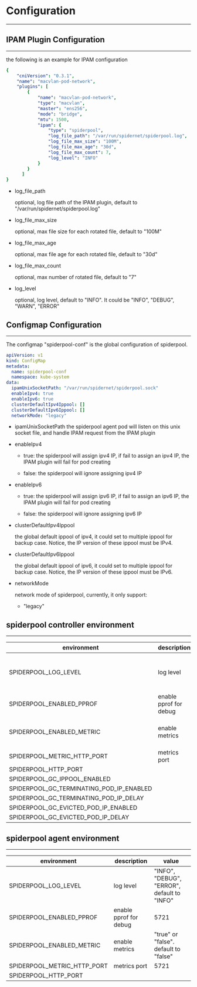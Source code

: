 # Configuration

***

## IPAM Plugin Configuration

***

the following is an example for IPAM configuration

```yaml
{
    "cniVersion": "0.3.1",
    "name": "macvlan-pod-network",
    "plugins": [
        {
            "name": "macvlan-pod-network",
            "type": "macvlan",
            "master": "ens256",
            "mode": "bridge",
            "mtu": 1500,
            "ipam": {
                "type": "spiderpool",
                "log_file_path": "/var/run/spidernet/spiderpool.log",
                "log_file_max_size": "100M",
                "log_file_max_age": "30d",
                "log_file_max_count": 7,
                "log_level": "INFO"
            }
        }
      ]
}
```

* log_file_path

    optional, log file path of the IPAM plugin, default to "/var/run/spidernet/spiderpool.log"

* log_file_max_size

    optional, max file size for each rotated file, default to "100M"

* log_file_max_age

    optional, max file age for each rotated file, default to "30d"

* log_file_max_count

    optional, max number of rotated file, default to "7"

* log_level

    optional, log level, default to "INFO". It could be "INFO", "DEBUG", "WARN", "ERROR"

## Configmap Configuration

***

The configmap "spiderpool-conf" is the global configuration of spiderpool.

```yaml
apiVersion: v1
kind: ConfigMap
metadata:
  name: spiderpool-conf
  namespace: kube-system
data:
  ipamUnixSocketPath: "/var/run/spidernet/spiderpool.sock"
  enableIpv4: true
  enableIpv6: true
  clusterDefaultIpv4Ippool: []
  clusterDefaultIpv6Ippool: []
  networkMode: "legacy"
```

* ipamUnixSocketPath
    the spiderpool agent pod will listen on this unix socket file, and handle IPAM request from the IPAM plugin

* enableIpv4

  * true: the spiderpool will assign ipv4 IP, if fail to assign an ipv4 IP, the IPAM plugin will fail for pod creating
  
  * false: the spiderpool will ignore assigning ipv4 IP

* enableIpv6

  * true: the spiderpool will assign ipv6 IP, if fail to assign an ipv6 IP, the IPAM plugin will fail for pod creating

  * false: the spiderpool will ignore assigning ipv6 IP

* clusterDefaultIpv4Ippool

    the global default ippool of ipv4, it could set to multiple ippool for backup case. Notice, the IP version of these ippool must be IPv4.

* clusterDefaultIpv6Ippool

    the global default ippool of ipv6, it could set to multiple ippool for backup case. Notice, the IP version of these ippool must be IPv6.

* networkMode

    network mode of spiderpool, currently, it only support:

  * "legacy"

## spiderpool controller environment

***

| environment                              | description            | value                                       |
|------------------------------------------|------------------------|---------------------------------------------|
| SPIDERPOOL_LOG_LEVEL                     | log level              | "INFO", "DEBUG", "ERROR", default to "INFO" |
| SPIDERPOOL_ENABLED_PPROF                 | enable pprof for debug | 5721                                        |                             |
| SPIDERPOOL_ENABLED_METRIC                | enable metrics         | "true" or "false". default to "false"       |
| SPIDERPOOL_METRIC_HTTP_PORT              | metrics port           | 5721                                        |
| SPIDERPOOL_HTTP_PORT                     |                        |                                             |
| SPIDERPOOL_GC_IPPOOL_ENABLED             |                        |                                             |
| SPIDERPOOL_GC_TERMINATING_POD_IP_ENABLED |                        |                                             |
| SPIDERPOOL_GC_TERMINATING_POD_IP_DELAY   |                        |                                             |
| SPIDERPOOL_GC_EVICTED_POD_IP_ENABLED     |                        |                                             |
| SPIDERPOOL_GC_EVICTED_POD_IP_DELAY       |                        |                                             |

## spiderpool agent environment

***

| environment                 | description            | value                                       |
|-----------------------------|------------------------|---------------------------------------------|
| SPIDERPOOL_LOG_LEVEL        | log level              | "INFO", "DEBUG", "ERROR", default to "INFO" |
| SPIDERPOOL_ENABLED_PPROF    | enable pprof for debug | 5721                                        |                             |
| SPIDERPOOL_ENABLED_METRIC   | enable metrics         | "true" or "false". default to "false"       |
| SPIDERPOOL_METRIC_HTTP_PORT | metrics port           | 5721                                        |
| SPIDERPOOL_HTTP_PORT        |                        |                                             |
